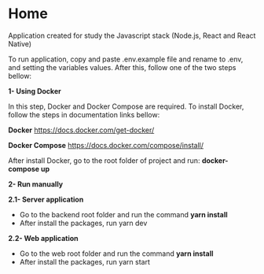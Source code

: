# Home
Application created for study the Javascript stack (Node.js, React and React Native)

To run application, copy and paste .env.example file and rename to .env, and setting
the variables values. After this, follow one of the two steps bellow:

**1- Using Docker**

In this step, Docker and Docker Compose are required. To install Docker,
follow the steps in documentation links bellow:

**Docker**
https://docs.docker.com/get-docker/

**Docker Compose**
https://docs.docker.com/compose/install/

After install Docker, go to the root folder of project and run: **docker-compose up**

**2- Run manually**

**2.1- Server application**

* Go to the backend root folder and run the command **yarn install**
* After install the packages, run yarn dev

**2.2- Web application**

* Go to the web root folder and run the command **yarn install**
* After install the packages, run yarn start


